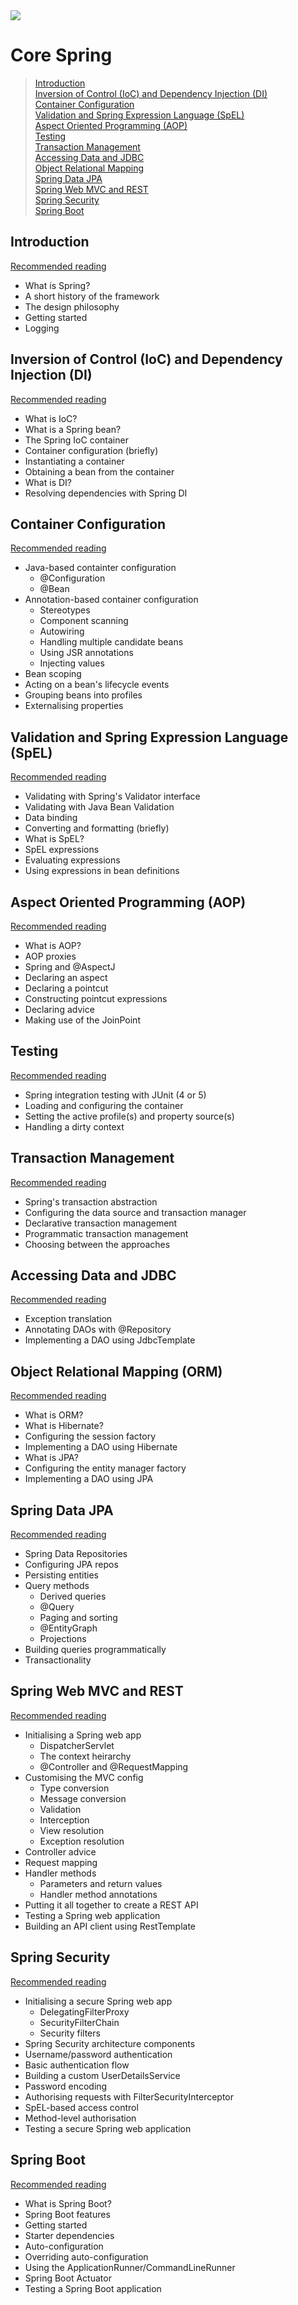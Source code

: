 <img src="https://github.com/stayahead-training/shared/blob/master/stayahead.png" />

# Core Spring

> [Introduction](#introduction)<br />
  [Inversion of Control (IoC) and Dependency Injection (DI)](#ioc-and-di)<br />
  [Container Configuration](#container-configuration)<br />
  [Validation and Spring Expression Language (SpEL)](#validation-and-spel)<br />
  [Aspect Oriented Programming (AOP)](#aop)<br >
  [Testing](#testing)<br />
  [Transaction Management](#transaction-management)<br />
  [Accessing Data and JDBC](#accessing-data-and-jdbc)<br />
  [Object Relational Mapping](#object-relational-mapping)<br />
  [Spring Data JPA](#spring-data-jpa)<br />
  [Spring Web MVC and REST](#spring-web-mvc-and-rest)<br />
  [Spring Security](#spring-security)<br />
  [Spring Boot](#spring-boot)

## Introduction

[Recommended reading](content/recommended-reading.md#introduction)

- What is Spring?
- A short history of the framework
- The design philosophy
- Getting started
- Logging

## Inversion of Control (IoC) and Dependency Injection (DI)

[Recommended reading](content/recommended-reading.md#ioc-and-di)

- What is IoC?
- What is a Spring bean?
- The Spring IoC container
- Container configuration (briefly)
- Instantiating a container
- Obtaining a bean from the container
- What is DI?
- Resolving dependencies with Spring DI

## Container Configuration

[Recommended reading](content/recommended-reading.md#container-configuration)

- Java-based containter configuration
  - @Configuration
  - @Bean
- Annotation-based container configuration
  - Stereotypes
  - Component scanning
  - Autowiring
  - Handling multiple candidate beans
  - Using JSR annotations
  - Injecting values
- Bean scoping
- Acting on a bean's lifecycle events
- Grouping beans into profiles
- Externalising properties

## Validation and Spring Expression Language (SpEL)

[Recommended reading](content/recommended-reading.md#validation-and-spel)

- Validating with Spring's Validator interface
- Validating with Java Bean Validation
- Data binding
- Converting and formatting (briefly)
- What is SpEL?
- SpEL expressions
- Evaluating expressions
- Using expressions in bean definitions

## Aspect Oriented Programming (AOP)

[Recommended reading](content/recommended-reading.md#aop)

- What is AOP? 
- AOP proxies
- Spring and @AspectJ
- Declaring an aspect
- Declaring a pointcut
- Constructing pointcut expressions
- Declaring advice
- Making use of the JoinPoint

## Testing

[Recommended reading](content/recommended-reading.md#testing)

- Spring integration testing with JUnit (4 or 5)
- Loading and configuring the container
- Setting the active profile(s) and property source(s)
- Handling a dirty context

## Transaction Management

[Recommended reading](content/recommended-reading.md#transaction-management)

- Spring's transaction abstraction
- Configuring the data source and transaction manager
- Declarative transaction management
- Programmatic transaction management
- Choosing between the approaches

## Accessing Data and JDBC

[Recommended reading](content/recommended-reading.md#accessing-data-and-jdbc)

- Exception translation
- Annotating DAOs with @Repository
- Implementing a DAO using JdbcTemplate

## Object Relational Mapping (ORM)

[Recommended reading](content/recommended-reading.md#orm)

- What is ORM?
- What is Hibernate?
- Configuring the session factory
- Implementing a DAO using Hibernate
- What is JPA?
- Configuring the entity manager factory
- Implementing a DAO using JPA

## Spring Data JPA

[Recommended reading](content/recommended-reading.md#spring-data-jpa)

- Spring Data Repositories
- Configuring JPA repos
- Persisting entities
- Query methods
  - Derived queries
  - @Query
  - Paging and sorting
  - @EntityGraph
  - Projections
- Building queries programmatically
- Transactionality

## Spring Web MVC and REST

[Recommended reading](content/recommended-reading.md#spring-web-mvc-and-rest)

- Initialising a Spring web app
  - DispatcherServlet
  - The context heirarchy
  - @Controller and @RequestMapping
- Customising the MVC config
  - Type conversion
  - Message conversion
  - Validation
  - Interception
  - View resolution
  - Exception resolution
- Controller advice
- Request mapping
- Handler methods
  - Parameters and return values
  - Handler method annotations
- Putting it all together to create a REST API
- Testing a Spring web application
- Building an API client using RestTemplate

## Spring Security

[Recommended reading](content/recommended-reading.md#spring-security)

- Initialising a secure Spring web app
  - DelegatingFilterProxy
  - SecurityFilterChain
  - Security filters
- Spring Security architecture components
- Username/password authentication
- Basic authentication flow
- Building a custom UserDetailsService
- Password encoding
- Authorising requests with FilterSecurityInterceptor
- SpEL-based access control
- Method-level authorisation
- Testing a secure Spring web application

## Spring Boot

[Recommended reading](content/recommended-reading.md#spring-boot)

- What is Spring Boot?
- Spring Boot features
- Getting started
- Starter dependencies
- Auto-configuration
- Overriding auto-configuration
- Using the ApplicationRunner/CommandLineRunner
- Spring Boot Actuator
- Testing a Spring Boot application